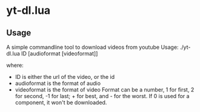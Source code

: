 yt-dl.lua
=========

Usage
-----

A simple commandline tool to download videos from youtube
Usage: ./yt-dl.lua ID [audioformat [videoformat]]

where:
* ID is either the url of the video, or the id
* audioformat is the format of audio
* videoformat is the format of video
Format can be a number, 1 for first, 2 for second, -1 for last; + for best, and - for the worst. If 0 is used for a component, it won't be downloaded.
